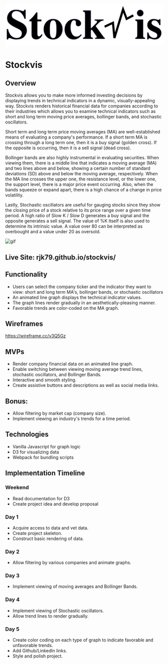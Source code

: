 ![logo](assets/StockVis-logo.png?raw=true)
# Stockvis
## Overview
Stockvis allows you to make more informed investing decisions by displaying trends in technical indicators in a dynamic, visually-appealing way. Stockvis renders historical financial data for companies according to their industries which allows you to examine technical indicators such as short and long term moving price averages, bollinger bands, and stochastic oscillators.

Short term and long term price moving averages (MA) are well-established means of evaluating a company's performance. If a short term MA is crossing through a long term one, then it is a buy signal (golden cross). If the opposite is occurring, then it is a sell signal (dead cross).

Bollinger bands are also highly instrumental in evaluating securities. When viewing them, there is a middle line that indicates a moving average (MA) and two lines above and below, showing a certain number of standard deviations (SD) above and below the moving average, respectively. When the MA line crosses the upper one, the resistance level, or the lower one, the support level, there is a major price event occurring. Also, when the bands squeeze or expand apart, there is a high chance of a change in price volatility.

Lastly, Stochastic oscillators are useful for gauging stocks since they show the closing price of a stock relative to its price range over a given time period. A high ratio of Slow K / Slow D generates a buy signal and the opposite generates a sell signal. The value of %K itself is also used to determine its intrinsic value. A value over 80 can be interpreted as overbought and a value under 20 as oversold.

![gif](assets/stockvis.gif)

## Live Site: rjk79.github.io/stockvis/

## Functionality
* Users can select the company ticker and the indicator they want to view: short and long term MA's, bollinger bands, or stochastic oscillators
* An animated line graph displays the technical indicator values.
* The graph lines render gradually in an aesthetically-pleasing manner.
* Favorable trends are color-coded on the MA graph.
## Wireframes
https://wireframe.cc/v3Q5Gz

## MVPs
* Render company financial data on an animated line graph.
* Enable switching between viewing moving average trend lines, stochastic oscillators, and Bollinger Bands.
* Interactive and smooth styling.
* Create assistive buttons and descriptions as well as social media links.
## Bonus:

* Allow filtering by market cap (company size).
* Implement viewing an industry's trends for a time period.
## Technologies
* Vanilla Javascript for graph logic
* D3 for visualizing data
* Webpack for bundling scripts
## Implementation Timeline
### Weekend
* Read documentation for D3
* Create project idea and develop proposal
### Day 1
* Acquire access to data and vet data.
* Create project skeleton.
* Construct basic rendering of data.
### Day 2
* Allow filtering by various companies and animate graphs.
### Day 3
* Implement viewing of moving averages and Bollinger Bands.
### Day 4
* Implement viewing of Stochastic oscillators.
* Allow trend lines to render gradually.
### Day 5
* Create color coding on each type of graph to indicate favorable and unfavorable trends.
* Add Github/LinkedIn links.
* Style and polish project.
